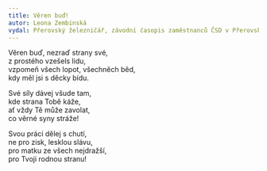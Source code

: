 ```yaml
---
title: Věren buď!
autor: Leona Zembinská
vydal: Přerovský železničář, závodní časopis zaměstnanců ČSD v Přerovském železničním uzlu, 1956
---
```


Věren buď, nezraď strany své,  
z prostého vzešels lidu,  
vzpomeň všech lopot, všechněch běd,  
kdy měl jsi s děcky bídu.

Své síly dávej všude tam,  
kde strana Tobě káže,  
ať vždy Tě může zavolat,  
co věrné syny stráže!

Svou práci dělej s chutí,  
ne pro zisk, lesklou slávu,  
pro matku ze všech nejdražší,  
pro Tvoji rodnou stranu!